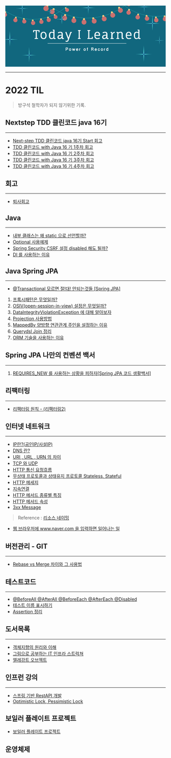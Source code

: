 <p align="center"><img src="./readme_static/shutterstock_image.jpg"></p>

---

# 2022 TIL

> 방구석 철학자가 되지 않기위한 기록.


## Nextstep TDD 클린코드 java 16기

---
- [Next-step TDD 클린코드 java 16기 Start 회고](https://velog.io/@dkajffkem/TDD)
- [TDD 클린코드 with Java 16 기 1주차 회고](https://velog.io/@dkajffkem/TDD-%ED%81%B4%EB%A6%B0%EC%BD%94%EB%93%9C-with-Java-16-%EA%B8%B0-1%EC%A3%BC%EC%B0%A8-%ED%9A%8C%EA%B3%A0)
- [TDD 클린코드 with Java 16 기 2주차 회고](https://velog.io/@dkajffkem/TDD-%ED%81%B4%EB%A6%B0%EC%BD%94%EB%93%9C-with-Java-16-%EA%B8%B0-2%EC%A3%BC%EC%B0%A8-%ED%9A%8C%EA%B3%A0)
- [TDD 클린코드 with Java 16 기 3주차 회고](https://velog.io/@dkajffkem/TDD-%ED%81%B4%EB%A6%B0%EC%BD%94%EB%93%9C-with-Java-16-%EA%B8%B0-3%EC%A3%BC%EC%B0%A8-%ED%9A%8C%EA%B3%A0)
- [TDD 클린코드 with Java 16 기 4주차 회고](https://velog.io/@dkajffkem/TDD-%ED%81%B4%EB%A6%B0%EC%BD%94%EB%93%9C-with-Java-16-%EA%B8%B0-4%EC%A3%BC%EC%B0%A8-%ED%9A%8C%EA%B3%A0) 

## 회고

---
- [퇴사회고](https://velog.io/@dkajffkem/%ED%87%B4%EC%82%AC-%ED%9A%8C%EA%B3%A0#1-%EC%9E%85%EC%82%AC)


## Java

---

- [내부 클래스는 왜 static 으로 선언할까?](https://velog.io/@dkajffkem/%EB%82%B4%EB%B6%80-%ED%81%B4%EB%9E%98%EC%8A%A4%EB%8A%94-%EC%99%9C-static-%EC%9C%BC%EB%A1%9C-%EC%84%A0%EC%96%B8%ED%95%A0%EA%B9%8C)
- [Optional 사용예제](https://velog.io/@dkajffkem/Optional-%EC%82%AC%EC%9A%A9%EC%98%88%EC%A0%9C)
- [Spring Security CSRF 설정 disabled 해도 될까?](https://velog.io/write?id=58416f91-eaeb-4c1a-b053-607abfad4c3d)
- [DI 를 사용하는 이유](https://velog.io/@dkajffkem/DI-%EB%A5%BC-%EC%82%AC%EC%9A%A9%ED%95%98%EB%8A%94-%EC%9D%B4%EC%9C%A0)

## Java Spring JPA

---

- [@Transactional 모르면 절!대! 안되는것들 \[Spring JPA\]](https://velog.io/@dkajffkem/Transactional-%EB%AA%A8%EB%A5%B4%EB%A9%B4-%EC%A0%88%EB%8C%80-%EC%95%88%EB%90%98%EB%8A%94%EA%B2%83%EB%93%A4-%EC%A7%84%ED%9D%99%EB%B0%AD%EC%97%90%EC%84%9C-%EC%95%8C%EA%B2%8C%EB%90%9C-Spring-JPA)

1. [프록시패턴은 무엇일까?](https://velog.io/@dkajffkem/%ED%94%84%EB%A1%9D%EC%8B%9C%ED%8C%A8%ED%84%B4%EC%9D%80-%EB%AC%B4%EC%97%87%EC%9D%BC%EA%B9%8C)
2. [OSIV(open-session-in-view) 설정은 무엇일까?](https://velog.io/@dkajffkem/OSIV-opensession-in-view-%EC%84%A4%EC%A0%95%EC%9D%80-%EB%AC%B4%EC%97%87%EC%9D%BC%EA%B9%8C)
3. [DataIntegrityViolationException 에 대해 알아보자](https://velog.io/@dkajffkem/DataIntegrityViolationException-%EC%97%90-%EB%8C%80%ED%95%B4-%EC%95%8C%EC%95%84%EB%B3%B4%EC%9E%90)
4. [Projection 사용방법](https://velog.io/@dkajffkem/Projection-%EC%82%AC%EC%9A%A9%EB%B0%A9%EB%B2%95)
5. [MappedBy 양방향 연관관계 주인을 설정하는 이유](https://velog.io/@dkajffkem/MappedBy-%EC%96%91%EB%B0%A9%ED%96%A5-%EC%97%B0%EA%B4%80%EA%B4%80%EA%B3%84-%EC%A3%BC%EC%9D%B8%EC%9D%84-%EC%84%A4%EC%A0%95%ED%95%98%EB%8A%94-%EC%9D%B4%EC%9C%A0)
6. [Querydsl Join 정리](https://velog.io/@dkajffkem/Querydsl-Join-%EC%A0%95%EB%A6%AC)
7. [ORM 기술을 사용하는 이유](https://velog.io/@dkajffkem/ORM-%EA%B8%B0%EC%88%A0%EC%9D%84-%EC%82%AC%EC%9A%A9%ED%95%98%EB%8A%94-%EC%9D%B4%EC%9C%A0)

## Spring JPA 나만의 컨벤션 백서

---

1. [REQUIRES_NEW 를 사용하는 상황을 피하자[Spring JPA 코드 생활백서]](https://velog.io/@dkajffkem/REQUIRESNEW-%EB%A5%BC-%EC%82%AC%EC%9A%A9%ED%95%98%EB%8A%94-%EC%83%81%ED%99%A9%EC%9D%84-%ED%94%BC%ED%95%98%EC%9E%90Spring-JPA-%EC%BD%94%EB%93%9C-%EC%83%9D%ED%99%9C%EB%B0%B1%EC%84%9C)

## 리팩터링

---

- [리팩터링 원칙 - (리팩터링2)](https://velog.io/@dkajffkem/%EB%A6%AC%ED%8C%A9%ED%84%B0%EB%A7%81-%EC%9B%90%EC%B9%99-%EB%A6%AC%ED%8C%A9%ED%84%B0%EB%A7%812)

## 인터넷 네트워크

---

- [IP란?(공인IP/사설IP)](https://velog.io/@dkajffkem/IPInternet-Protocol%EB%9E%80)
- [DNS 란?](https://velog.io/@dkajffkem/DNS-%EB%9E%80)
- [URI , URL , URN 의 차이](https://velog.io/@dkajffkem/URI-URL-URN-%EC%9D%98-%EC%B0%A8%EC%9D%B4)
- [TCP 와 UDP](https://velog.io/@dkajffkem/TCP%EC%99%80-UDP)
- [HTTP 통신 요청흐름](https://velog.io/@dkajffkem/HTTP-%ED%86%B5%EC%8B%A0-%EC%9A%94%EC%B2%AD%ED%9D%90%EB%A6%84)
- [무상태 프로토콜과 상태유지 프로토콜 Stateless, Stateful](https://velog.io/@dkajffkem/%EB%AC%B4%EC%83%81%ED%83%9C-%ED%94%84%EB%A1%9C%ED%86%A0%EC%BD%9C%EA%B3%BC-%EC%83%81%ED%83%9C%EC%9C%A0%EC%A7%80-%ED%94%84%EB%A1%9C%ED%86%A0%EC%BD%9C-Stateless-Stateful)
- [HTTP 메세지](https://velog.io/@dkajffkem/HTTP-%EB%A9%94%EC%84%B8%EC%A7%80)
- [지속연결](https://velog.io/@dkajffkem/%EC%A7%80%EC%86%8D%EC%97%B0%EA%B2%B0Persistent-Connections)
- [HTTP 메서드 종류별 특징](https://velog.io/@dkajffkem/HTTP-%EB%A9%94%EC%84%9C%EB%93%9C-%EC%A2%85%EB%A5%98%EB%B3%84-%ED%8A%B9%EC%A7%95)
- [HTTP 메서드 속성](https://velog.io/write?id=476cbc75-82bd-4c70-b518-32f70a56efc1)
- [3xx Message](https://velog.io/@dkajffkem/3xx-Message) 
> Reference : [리소스 네이밍](https://restfulapi.net/resource-naming/)

- [웹 브라우저에 www.naver.com 을 입력하면 일어나는 일](https://velog.io/write?id=531bd7ad-18ac-4710-9009-3d026879c375)

## 버전관리 - GIT

---

- [Rebase vs Merge 차이와 그 사용법](https://velog.io/@dkajffkem/GIT-%EB%B2%84%EC%A0%BC%EA%B4%80%EB%A6%AC-Merge-vs-Rebase)

## 테스트코드

---

- [@BeforeAll @AfterAll @BeforeEach @AfterEach @Disabled](https://velog.io/@dkajffkem/BeforeAll-AfterAll-BeforeEach-AfterEach)
- [테스트 이름 표시하기](https://velog.io/@dkajffkem/%ED%85%8C%EC%8A%A4%ED%8A%B8-%EC%9D%B4%EB%A6%84-%ED%91%9C%EC%8B%9C%ED%95%98%EA%B8%B0)
- [Assertion 정리](https://velog.io/@dkajffkem/Assertion-%EC%A0%95%EB%A6%AC)


## 도서목록

--- 

- [객체지향의 원리와 이해](ReferenceBook/OOP_principle_theory.md)
- [그림으로 공부하는 IT 인프라 스트럭쳐](ReferenceBook/IT_infrastructure.md)
- [엘레강트 오브젝트](ReferenceBook/EleganceObject.md)

## 인프런 강의

---
- [스프링 기반 RestAPI 개발](https://github.com/dkajffkeh/EventRestApi_with_kisun)
- [Optimistic Lock, Pessimistic Lock](https://velog.io/@dkajffkem/Optimistic-Lock-Pessmistick-Lock)


## 보일러 플레이트 프로젝트
- [보일러 플레이트 프로젝트](https://github.com/jackson-hong/BoilerPlateProject)

## 운영체제

[//]: # (- [시스템콜이란]&#40;&#41;)